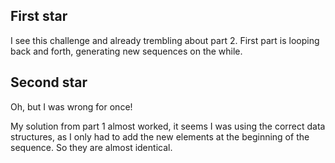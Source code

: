 ## First star

I see this challenge and already trembling about part 2. First part is looping back and forth, generating new sequences on the while.

## Second star

Oh, but I was wrong for once!

My solution from part 1 almost worked, it seems I was using the correct data structures, as I only had to add the new elements at the beginning of the sequence. So they are almost identical.
